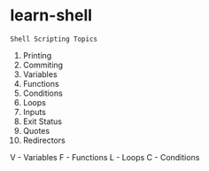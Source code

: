 # learn-shell

    Shell Scripting Topics
1. Printing 
2. Commiting
3. Variables
4. Functions
5. Conditions
6. Loops 
7. Inputs
8. Exit Status 
9. Quotes
10. Redirectors

V - Variables
F - Functions
L - Loops
C - Conditions
